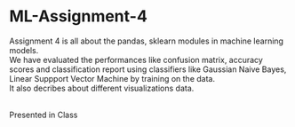 # ML-Assignment-4

Assignment 4 is all about the pandas, sklearn modules in machine learning models. <br />
We have evaluated the performances like confusion matrix, accuracy scores and classification report using classifiers like Gaussian Naive Bayes, Linear Suppport Vector Machine by training on the data.  <br />
It also decribes about different visualizations data.  <br />
<br />

Presented in Class
